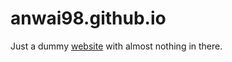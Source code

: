 # anwai98.github.io

Just a dummy [website](https://anwai98.github.io/) with almost nothing in there.
